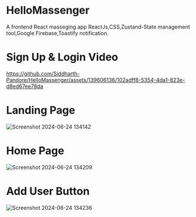 # HelloMassenger
A frontend React masseging app
ReactJs,CSS,Zustand-State management tool,Google Firebase,Toastify notification.
# Sign Up & Login Video
https://github.com/Siddharth-Pandore/HelloMassenger/assets/139606136/102adff8-5354-4da1-823e-d8ed67ee78da

# Landing Page
![Screenshot 2024-06-24 134142](https://github.com/Siddharth-Pandore/HelloMassenger/assets/139606136/1be93789-add1-4df4-aa4b-474ed281a6ae)

# Home Page
![Screenshot 2024-06-24 134209](https://github.com/Siddharth-Pandore/HelloMassenger/assets/139606136/2977bd11-2365-4af6-8b96-242a9fc34ae2)

# Add User Button
![Screenshot 2024-06-24 134236](https://github.com/Siddharth-Pandore/HelloMassenger/assets/139606136/b2e4671c-e648-479a-acbb-7a4543d78477)

